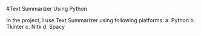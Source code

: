 #Text Summarizer Using Python

In the project, I use  Text Summarizer using following platforms:
a. Python
b. Tkinter
c. Nltk
d. Spacy 
